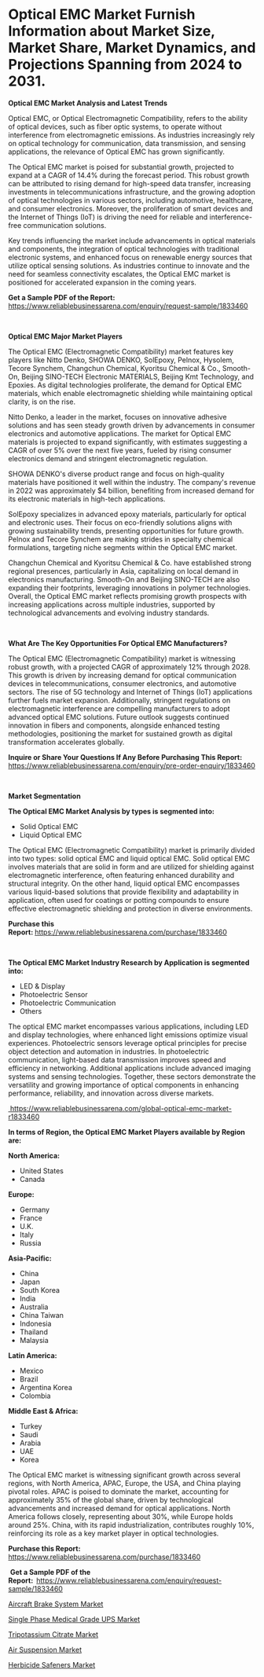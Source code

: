 <p><h1>Optical EMC Market Furnish Information about Market Size, Market Share, Market Dynamics, and Projections Spanning from 2024 to 2031.</h1></p><p><strong>Optical EMC Market Analysis and Latest Trends</strong></p>
<p><p>Optical EMC, or Optical Electromagnetic Compatibility, refers to the ability of optical devices, such as fiber optic systems, to operate without interference from electromagnetic emissions. As industries increasingly rely on optical technology for communication, data transmission, and sensing applications, the relevance of Optical EMC has grown significantly. </p><p>The Optical EMC market is poised for substantial growth, projected to expand at a CAGR of 14.4% during the forecast period. This robust growth can be attributed to rising demand for high-speed data transfer, increasing investments in telecommunications infrastructure, and the growing adoption of optical technologies in various sectors, including automotive, healthcare, and consumer electronics. Moreover, the proliferation of smart devices and the Internet of Things (IoT) is driving the need for reliable and interference-free communication solutions.</p><p>Key trends influencing the market include advancements in optical materials and components, the integration of optical technologies with traditional electronic systems, and enhanced focus on renewable energy sources that utilize optical sensing solutions. As industries continue to innovate and the need for seamless connectivity escalates, the Optical EMC market is positioned for accelerated expansion in the coming years.</p></p>
<p><strong>Get a Sample PDF of the Report:&nbsp;</strong> <a href="https://www.reliablebusinessarena.com/enquiry/request-sample/1833460?utm_campaign=1265&utm_medium=2&utm_source=Github&utm_content=ia&utm_term=17102024&utm_id=optical-emc">https://www.reliablebusinessarena.com/enquiry/request-sample/1833460</a></p>
<p>&nbsp;</p>
<p><strong>Optical EMC Major Market Players</strong></p>
<p><p>The Optical EMC (Electromagnetic Compatibility) market features key players like Nitto Denko, SHOWA DENKO, SolEpoxy, Pelnox, Hysolem, Tecore Synchem, Changchun Chemical, Kyoritsu Chemical & Co., Smooth-On, Beijing SINO-TECH Electronic MATERIALS, Beijing Kmt Technology, and Epoxies. As digital technologies proliferate, the demand for Optical EMC materials, which enable electromagnetic shielding while maintaining optical clarity, is on the rise.</p><p>Nitto Denko, a leader in the market, focuses on innovative adhesive solutions and has seen steady growth driven by advancements in consumer electronics and automotive applications. The market for Optical EMC materials is projected to expand significantly, with estimates suggesting a CAGR of over 5% over the next five years, fueled by rising consumer electronics demand and stringent electromagnetic regulation.</p><p>SHOWA DENKO's diverse product range and focus on high-quality materials have positioned it well within the industry. The company's revenue in 2022 was approximately $4 billion, benefiting from increased demand for its electronic materials in high-tech applications.</p><p>SolEpoxy specializes in advanced epoxy materials, particularly for optical and electronic uses. Their focus on eco-friendly solutions aligns with growing sustainability trends, presenting opportunities for future growth. Pelnox and Tecore Synchem are making strides in specialty chemical formulations, targeting niche segments within the Optical EMC market.</p><p>Changchun Chemical and Kyoritsu Chemical & Co. have established strong regional presences, particularly in Asia, capitalizing on local demand in electronics manufacturing. Smooth-On and Beijing SINO-TECH are also expanding their footprints, leveraging innovations in polymer technologies. Overall, the Optical EMC market reflects promising growth prospects with increasing applications across multiple industries, supported by technological advancements and evolving industry standards.</p></p>
<p>&nbsp;</p>
<p><strong>What Are The Key Opportunities For Optical EMC Manufacturers?</strong></p>
<p><p>The Optical EMC (Electromagnetic Compatibility) market is witnessing robust growth, with a projected CAGR of approximately 12% through 2028. This growth is driven by increasing demand for optical communication devices in telecommunications, consumer electronics, and automotive sectors. The rise of 5G technology and Internet of Things (IoT) applications further fuels market expansion. Additionally, stringent regulations on electromagnetic interference are compelling manufacturers to adopt advanced optical EMC solutions. Future outlook suggests continued innovation in fibers and components, alongside enhanced testing methodologies, positioning the market for sustained growth as digital transformation accelerates globally.</p></p>
<p><strong>Inquire or Share Your Questions If Any Before Purchasing This Report:</strong> <a href="https://www.reliablebusinessarena.com/enquiry/pre-order-enquiry/1833460?utm_campaign=1265&utm_medium=2&utm_source=Github&utm_content=ia&utm_term=17102024&utm_id=optical-emc">https://www.reliablebusinessarena.com/enquiry/pre-order-enquiry/1833460</a></p>
<p>&nbsp;</p>
<p><strong>Market Segmentation</strong></p>
<p><strong>The Optical EMC Market Analysis by types is segmented into:</strong></p>
<p><ul><li>Solid Optical EMC</li><li>Liquid Optical EMC</li></ul></p>
<p><p>The Optical EMC (Electromagnetic Compatibility) market is primarily divided into two types: solid optical EMC and liquid optical EMC. Solid optical EMC involves materials that are solid in form and are utilized for shielding against electromagnetic interference, often featuring enhanced durability and structural integrity. On the other hand, liquid optical EMC encompasses various liquid-based solutions that provide flexibility and adaptability in application, often used for coatings or potting compounds to ensure effective electromagnetic shielding and protection in diverse environments.</p></p>
<p><strong>Purchase this Report:&nbsp;</strong><a href="https://www.reliablebusinessarena.com/purchase/1833460?utm_campaign=1265&utm_medium=2&utm_source=Github&utm_content=ia&utm_term=17102024&utm_id=optical-emc">https://www.reliablebusinessarena.com/purchase/1833460</a></p>
<p>&nbsp;</p>
<p><strong>The Optical EMC Market Industry Research by Application is segmented into:</strong></p>
<p><ul><li>LED & Display</li><li>Photoelectric Sensor</li><li>Photoelectric Communication</li><li>Others</li></ul></p>
<p><p>The optical EMC market encompasses various applications, including LED and display technologies, where enhanced light emissions optimize visual experiences. Photoelectric sensors leverage optical principles for precise object detection and automation in industries. In photoelectric communication, light-based data transmission improves speed and efficiency in networking. Additional applications include advanced imaging systems and sensing technologies. Together, these sectors demonstrate the versatility and growing importance of optical components in enhancing performance, reliability, and innovation across diverse markets.</p></p>
<p><a href="https://www.reliablebusinessarena.com/global-optical-emc-market-r1833460?utm_campaign=1265&utm_medium=2&utm_source=Github&utm_content=ia&utm_term=17102024&utm_id=optical-emc">&nbsp;https://www.reliablebusinessarena.com/global-optical-emc-market-r1833460</a></p>
<p><strong>In terms of Region, the Optical EMC Market Players available by Region are:</strong></p>
<p>
    <p> <strong> North America: </strong>
        <ul>
            <li>United States</li>
            <li>Canada</li>
        </ul>
        </p> 
    <p> <strong> Europe: </strong>
        <ul>
            <li>Germany</li>
            <li>France</li>
            <li>U.K.</li>
            <li>Italy</li>
            <li>Russia</li>
        </ul>
        </p> 
    <p> <strong> Asia-Pacific: </strong>
        <ul>
            <li>China</li>
            <li>Japan</li>
            <li>South Korea</li>
            <li>India</li>
            <li>Australia</li>
            <li>China Taiwan</li>
            <li>Indonesia</li>
            <li>Thailand</li>
            <li>Malaysia</li>
        </ul>
        </p> 
    <p> <strong> Latin America: </strong>
        <ul>
            <li>Mexico</li>
            <li>Brazil</li>
            <li>Argentina Korea</li>
            <li>Colombia</li>
        </ul>
        </p> 
    <p> <strong> Middle East & Africa: </strong>
        <ul>
            <li>Turkey</li>
            <li>Saudi</li>
            <li>Arabia</li>
            <li>UAE</li>
            <li>Korea</li>
        </ul>
    </p>
    </p>
<p><p>The Optical EMC market is witnessing significant growth across several regions, with North America, APAC, Europe, the USA, and China playing pivotal roles. APAC is poised to dominate the market, accounting for approximately 35% of the global share, driven by technological advancements and increased demand for optical applications. North America follows closely, representing about 30%, while Europe holds around 25%. China, with its rapid industrialization, contributes roughly 10%, reinforcing its role as a key market player in optical technologies.</p></p>
<p><strong>Purchase this Report: </strong><a href="https://www.reliablebusinessarena.com/purchase/1833460?utm_campaign=1265&utm_medium=2&utm_source=Github&utm_content=ia&utm_term=17102024&utm_id=optical-emc">https://www.reliablebusinessarena.com/purchase/1833460</a></p>
<p>&nbsp;<strong>Get a Sample PDF of the Report:&nbsp;&nbsp;</strong><a href="https://www.reliablebusinessarena.com/enquiry/request-sample/1833460?utm_campaign=1265&utm_medium=2&utm_source=Github&utm_content=ia&utm_term=17102024&utm_id=optical-emc">https://www.reliablebusinessarena.com/enquiry/request-sample/1833460</a></p>
<p><strong></strong></p>
<p><p><a href="https://www.linkedin.com/pulse/aircraft-brake-system-market-global-regional-analysis-i7aqe?utm_campaign=1265&utm_medium=2&utm_source=Github&utm_content=ia&utm_term=17102024&utm_id=optical-emc">Aircraft Brake System Market</a></p><p><a href="https://github.com/RoccoManning/Market-Research-Report-List-7/blob/main/single-phase-medical-grade-ups-market.md?utm_campaign=1265&utm_medium=2&utm_source=Github&utm_content=ia&utm_term=17102024&utm_id=optical-emc">Single Phase Medical Grade UPS Market</a></p><p><a href="https://www.linkedin.com/pulse/competitive-intelligence-tripotassium-citrate-market-my9be?utm_campaign=1265&utm_medium=2&utm_source=Github&utm_content=ia&utm_term=17102024&utm_id=optical-emc">Tripotassium Citrate Market</a></p><p><a href="https://www.linkedin.com/pulse/in-depth-analysis-global-air-suspension-market-scope-its-rapid-mmb1f?utm_campaign=1265&utm_medium=2&utm_source=Github&utm_content=ia&utm_term=17102024&utm_id=optical-emc">Air Suspension Market</a></p><p><a href="https://www.linkedin.com/pulse/herbicide-safeners-market-ecosystem-competitive-landscape-i3kjc?utm_campaign=1265&utm_medium=2&utm_source=Github&utm_content=ia&utm_term=17102024&utm_id=optical-emc">Herbicide Safeners Market</a></p></p>